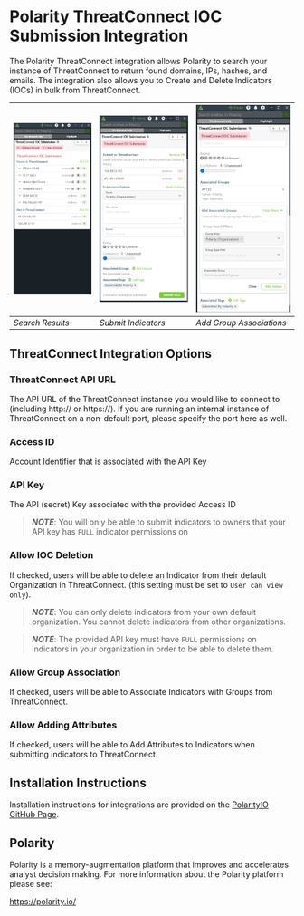 # Polarity ThreatConnect IOC Submission Integration

The Polarity ThreatConnect integration allows Polarity to search your instance of ThreatConnect to return found domains, IPs, hashes, and emails. The integration also allows you to Create and Delete Indicators (IOCs) in bulk from ThreatConnect.

| ![](assets/search-results.png) | ![](assets/submit.png) | ![](assets/group-filter.png) 
|--------------------------------|------------------------|------------------------------|
| *Search Results*               | *Submit Indicators*    | *Add Group Associations*     |

## ThreatConnect Integration Options

### ThreatConnect API URL

The API URL of the ThreatConnect instance you would like to connect to (including http:// or https://). If you are running an internal instance of ThreatConnect on a non-default port, please specify the port here as well.

### Access ID

Account Identifier that is associated with the API Key

### API Key

The API (secret) Key associated with the provided Access ID

> **_NOTE_**: You will only be able to submit indicators to owners that your API key has `FULL` indicator permissions on

### Allow IOC Deletion

If checked, users will be able to delete an Indicator from their default Organization in ThreatConnect. (this setting must be set to `User can view only`).

> **_NOTE_**: You can only delete indicators from your own default organization. You cannot delete indicators from other organizations.

> **_NOTE_**: The provided API key must have `FULL` permissions on indicators in your organization in order to be able to delete them.

### Allow Group Association

If checked, users will be able to Associate Indicators with Groups from ThreatConnect.

### Allow Adding Attributes

If checked, users will be able to Add Attributes to Indicators when submitting indicators to ThreatConnect.

## Installation Instructions

Installation instructions for integrations are provided on the [PolarityIO GitHub Page](https://polarityio.github.io/).

## Polarity

Polarity is a memory-augmentation platform that improves and accelerates analyst decision making. For more information about the Polarity platform please see:

https://polarity.io/
